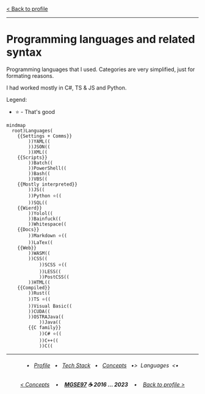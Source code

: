 [< Back to profile](../README.md)

---

# Programming languages and related syntax

Programming languages that I used. Categories are very simplified, just for formating reasons.

I had worked mostly in C#, TS & JS and Python.

Legend:
 * ⭐ - That's good

```mermaid
mindmap
  root)Languages(
    {{Settings + Comms}}
        ))YAML((
        ))JSON((
        ))XML(( 
    {{Scripts}}
        ))Batch((
        ))PowerShell((
        ))Bash((
        ))VBS((
    {{Mostly interpreted}}
        ))JS((
        ))Python ⭐((
        ))SQL((
    {{Wierd}}
        ))Yolol((
        ))Bainfuck((
        ))Whitespace((
    {{Docs}}
        ))Markdown ⭐((
        ))LaTex((
    {{Web}}
        ))WASM((
        ))CSS((
            ))SCSS ⭐((
            ))LESS((
            ))PostCSS((
        ))HTML((
    {{Compiled}}
        ))Rust((
        ))TS ⭐((
        ))Visual Basic((
        ))CUDA((            
        ))OSTRAJava((        
            ))Java((
        {{C family}}
            ))C# ⭐((
            ))C++((
            ))C((
```

---

<h6 align="center">
    
 • &nbsp; [Profile](../README.md) &nbsp;
 • &nbsp; [Tech Stack](TechStack.md) &nbsp;
 • &nbsp; [Concepts](Concepts.md) &nbsp;
 •>&nbsp; Languages &nbsp;<•
</h6>
<h6 align="center">
    
[< Concepts](Concepts.md)
&nbsp;&nbsp; • &nbsp;&nbsp;
<b><a href="https://github.com/MGSE97" target="_blank">MGSE97</a> ☕ 2016 ... 2023</b>
&nbsp;&nbsp; • &nbsp;&nbsp;
[Back to profile >](../README.md)
</h6>
